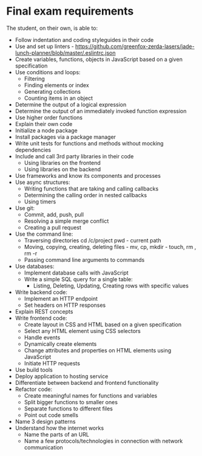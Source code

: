 # Final exam requirements

The student, on their own, is able to:
- Follow indentation and coding styleguides in their code
- Use and set up linters - https://github.com/greenfox-zerda-lasers/jade-lunch-planner/blob/master/.eslintrc.json
- Create variables, functions, objects in JavaScript based on a given specification
- Use conditions and loops:
  - Filtering
  - Finding elements or index
  - Generating collections
  - Counting items in an object
- Determine the output of a logical expression
- Determine the output of an immediately invoked function expression
- Use higher order functions
- Explain their own code
- Initialize a node package
- Install packages via a package manager
- Write unit tests for functions and methods without mocking dependencies
- Include and call 3rd party libraries in their code
  - Using libraries on the frontend
  - Using libraries on the backend
- Use frameworks and know its components and processes
- Use async structures:
  - Writing functions that are taking and calling callbacks
  - Determining the calling order in nested callbacks
  - Using timers
- Use git:
  - Commit, add, push, pull
  - Resolving a simple merge conflict
  - Creating a pull request
- Use the command line:
  - Traversing directories cd /c/project pwd - current path 
  - Moving, copying, creating, deleting files - mv, cp, mkdir - touch, rm , rm -r
  - Passing command line arguments to commands
- Use databases:
  - Implement database calls with JavaScript
  - Write a simple SQL query for a single table:
    - Listing, Deleting, Updating, Creating rows with specific values
- Write backend code:
  - Implement an HTTP endpoint
  - Set headers on HTTP responses
- Explain REST concepts
- Write frontend code:
  - Create layout in CSS and HTML based on a given specification
  - Select any HTML element using CSS selectors
  - Handle events
  - Dynamically create elements
  - Change attributes and properties on HTML elements using JavaScript
  - Initiate HTTP requests
- Use build tools
- Deploy application to hosting service
- Differentiate between backend and frontend functionality
- Refactor code:
  - Create meaningful names for functions and variables
  - Split bigger functions to smaller ones
  - Separate functions to different files
  - Point out code smells
- Name 3 design patterns
- Understand how the internet works
  - Name the parts of an URL
  - Name a few protocols/technologies in connection with network communication
